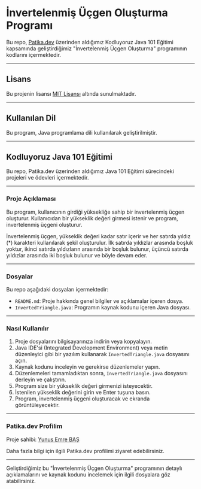 # İnvertelenmiş Üçgen Oluşturma Programı

Bu repo, [Patika.dev](https://www.patika.dev/tr) üzerinden aldığımız Kodluyoruz Java 101 Eğitimi kapsamında geliştirdiğimiz "İnvertelenmiş Üçgen Oluşturma" programının kodlarını içermektedir.

---

## Lisans

Bu projenin lisansı [MIT Lisansı](https://opensource.org/licenses/MIT) altında sunulmaktadır.

---

## Kullanılan Dil

Bu program, Java programlama dili kullanılarak geliştirilmiştir.

---

## Kodluyoruz Java 101 Eğitimi

Bu repo, Patika.dev üzerinden aldığımız Java 101 Eğitimi sürecindeki projeleri ve ödevleri içermektedir.

---

### Proje Açıklaması

Bu program, kullanıcının girdiği yüksekliğe sahip bir invertelenmiş üçgen oluşturur. Kullanıcıdan bir yükseklik değeri girmesi istenir ve program, invertelenmiş üçgeni oluşturur.

İnvertelenmiş üçgen, yükseklik değeri kadar satır içerir ve her satırda yıldız (*) karakteri kullanılarak şekil oluşturulur. İlk satırda yıldızlar arasında boşluk yoktur, ikinci satırda yıldızların arasında bir boşluk bulunur, üçüncü satırda yıldızlar arasında iki boşluk bulunur ve böyle devam eder.

---

### Dosyalar

Bu repo aşağıdaki dosyaları içermektedir:

- `README.md`: Proje hakkında genel bilgiler ve açıklamalar içeren dosya.
- `InvertedTriangle.java`: Programın kaynak kodunu içeren Java dosyası.

---

### Nasıl Kullanılır

1. Proje dosyalarını bilgisayarınıza indirin veya kopyalayın.
2. Java IDE'si (Integrated Development Environment) veya metin düzenleyici gibi bir yazılım kullanarak `InvertedTriangle.java` dosyasını açın.
3. Kaynak kodunu inceleyin ve gerekirse düzenlemeler yapın.
4. Düzenlemeleri tamamladıktan sonra, `InvertedTriangle.java` dosyasını derleyin ve çalıştırın.
5. Program size bir yükseklik değeri girmenizi isteyecektir.
6. İstenilen yükseklik değerini girin ve Enter tuşuna basın.
7. Program, invertelenmiş üçgeni oluşturacak ve ekranda görüntüleyecektir.

---

### Patika.dev Profilim

Proje sahibi: [Yunus Emre BAŞ](https://app.patika.dev/shqiptarbas)

Daha fazla bilgi için ilgili Patika.dev profilimi ziyaret edebilirsiniz.

---

Geliştirdiğimiz bu "İnvertelenmiş Üçgen Oluşturma" programının detaylı açıklamalarını ve kaynak kodunu incelemek için ilgili dosyalara göz atabilirsiniz.
